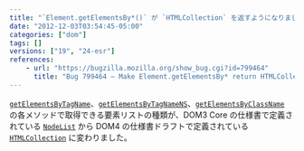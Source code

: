 ```yaml
---
title: "`Element.getElementsBy*()` が `HTMLCollection` を返すようになりました"
date: "2012-12-03T03:54:45-05:00"
categories: ["dom"]
tags: []
versions: ["19", "24-esr"]
references:
    - url: "https://bugzilla.mozilla.org/show_bug.cgi?id=799464"
      title: "Bug 799464 – Make Element.getElementsBy* return HTMLCollection"
---
```

[`getElementsByTagName`](https://developer.mozilla.org/docs/DOM/element.getElementsByTagName)、[`getElementsByTagNameNS`](https://developer.mozilla.org/docs/DOM/element.getElementsByTagNameNS)、[`getElementsByClassName`](https://developer.mozilla.org/docs/DOM/document.getElementsByClassName) の各メソッドで取得できる要素リストの種類が、DOM3 Core の仕様書で定義されている [`NodeList`](https://developer.mozilla.org/docs/DOM/NodeList) から DOM4 の仕様書ドラフトで定義されている [`HTMLCollection`](https://developer.mozilla.org/docs/DOM/HTMLCollection) に変わりました。
